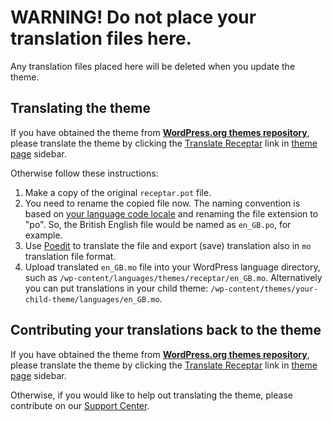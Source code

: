 # WARNING! Do not place your translation files here.

Any translation files placed here will be deleted when you update the theme.


## Translating the theme

If you have obtained the theme from **[WordPress.org themes repository](https://wordpress.org/themes/author/webmandesign/)**, please translate the theme by clicking the [Translate Receptar](https://translate.wordpress.org/projects/wp-themes/receptar) link in [theme page](https://wordpress.org/themes/receptar/) sidebar.

Otherwise follow these instructions:

1. Make a copy of the original `receptar.pot` file.
2. You need to rename the copied file now. The naming convention is based on [your language code locale](https://translate.wordpress.org/) and renaming the file extension to "po". So, the British English file would be named as `en_GB.po`, for example.
3. Use [Poedit](http://www.poedit.net/) to translate the file and export (save) translation also in `mo` translation file format.
4. Upload translated `en_GB.mo` file into your WordPress language directory, such as `/wp-content/languages/themes/receptar/en_GB.mo`. Alternatively you can put translations in your child theme: `/wp-content/themes/your-child-theme/languages/en_GB.mo`.


## Contributing your translations back to the theme

If you have obtained the theme from **[WordPress.org themes repository](https://wordpress.org/themes/author/webmandesign/)**, please translate the theme by clicking the [Translate Receptar](https://translate.wordpress.org/projects/wp-themes/receptar) link in [theme page](https://wordpress.org/themes/receptar/) sidebar.

Otherwise, if you would like to help out translating the theme, please contribute on our [Support Center](https://www.webmandesign.eu/reference/#links-support).
